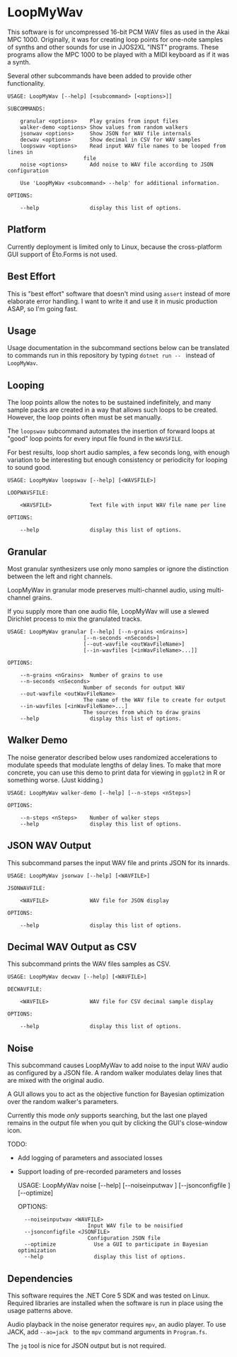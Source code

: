 # LoopMyWav

This software is for uncompressed
16-bit PCM WAV files
as used in the Akai MPC 1000.
Originally, it was for creating loop points for one-note
samples of synths and other sounds
for use in JJOS2XL "INST" programs.
These programs allow the MPC 1000 to be played
with a MIDI keyboard as if it was a synth.

Several other subcommands have been added
to provide other functionality.

    USAGE: LoopMyWav [--help] [<subcommand> [<options>]]

    SUBCOMMANDS:

        granular <options>    Play grains from input files
        walker-demo <options> Show values from random walkers
        jsonwav <options>     Show JSON for WAV file internals
        decwav <options>      Show decimal in CSV for WAV samples
        loopswav <options>    Read input WAV file names to be looped from lines in
                            file
        noise <options>       Add noise to WAV file according to JSON configuration

        Use 'LoopMyWav <subcommand> --help' for additional information.

    OPTIONS:

        --help                display this list of options.

## Platform

Currently deployment is limited only to Linux,
because the cross-platform GUI support of Eto.Forms
is not used.

## Best Effort

This is "best effort" software
that doesn't mind using `assert`
instead of more elaborate error handling.
I want to write it and use it in music production ASAP,
so I'm going fast.

## Usage

Usage documentation in the subcommand sections below
can be translated to commands run in this repository
by typing `dotnet run -- ` instead of `LoopMyWav`.

## Looping

The loop points allow the notes to be sustained indefinitely,
and many sample packs are created in a way that allows such
loops to be created.
However, the loop points often must be set manually.

The `loopswav` subcommand automates the insertion
of forward loops at "good" loop points
for every input file found in the `WAVSFILE`.

For best results, loop short audio samples,
a few seconds long,
with enough variation to be interesting
but enough consistency or periodicity
for looping to sound good.

    USAGE: LoopMyWav loopswav [--help] [<WAVSFILE>]

    LOOPWAVSFILE:

        <WAVSFILE>            Text file with input WAV file name per line

    OPTIONS:

        --help                display this list of options.

## Granular

Most granular synthesizers use only mono samples
or ignore the distinction between the left and right
channels.

LoopMyWav in granular mode preserves multi-channel audio,
using multi-channel grains.

If you supply more than one audio file,
LoopMyWav will use a slewed Dirichlet process
to mix the granulated tracks.

    USAGE: LoopMyWav granular [--help] [--n-grains <nGrains>]
                            [--n-seconds <nSeconds>]
                            [--out-wavfile <outWavFileName>]
                            [--in-wavfiles [<inWavFileName>...]]

    OPTIONS:

        --n-grains <nGrains>  Number of grains to use
        --n-seconds <nSeconds>
                            Number of seconds for output WAV
        --out-wavfile <outWavFileName>
                            The name of the WAV file to create for output
        --in-wavfiles [<inWavFileName>...]
                            The sources from which to draw grains
        --help                display this list of options.

## Walker Demo

The noise generator described below uses randomized accelerations
to modulate speeds that modulate lengths
of delay lines.
To make that more concrete, you can use this demo
to print data for viewing in `ggplot2` in R
or something worse.  (Just kidding.)

    USAGE: LoopMyWav walker-demo [--help] [--n-steps <nSteps>]

    OPTIONS:

        --n-steps <nSteps>    Number of walker steps
        --help                display this list of options.

## JSON WAV Output

This subcommand parses the input WAV file
and prints JSON for its innards.

    USAGE: LoopMyWav jsonwav [--help] [<WAVFILE>]

    JSONWAVFILE:

        <WAVFILE>             WAV file for JSON display

    OPTIONS:

        --help                display this list of options.

## Decimal WAV Output as CSV

This subcommand prints the WAV files samples as CSV.

    USAGE: LoopMyWav decwav [--help] [<WAVFILE>]

    DECWAVFILE:

        <WAVFILE>             WAV file for CSV decimal sample display

    OPTIONS:

        --help                display this list of options.

## Noise

This subcommand causes LoopMyWav to add noise to the input WAV audio
as configured by a JSON file.
A random walker modulates delay lines that are mixed
with the original audio.

A GUI allows you to act as the objective function
for Bayesian optimization over the
random walker's parameters.

Currently this mode *only* supports searching,
but the last one played remains in the output file
when you quit by clicking the GUI's close-window icon.

TODO:
* Add logging of parameters and associated losses
* Support loading of pre-recorded parameters and losses

    USAGE: LoopMyWav noise [--help] [--noiseinputwav <WAVFILE>]
                        [--jsonconfigfile <JSONFILE>] [--optimize]

    OPTIONS:

        --noiseinputwav <WAVFILE>
                            Input WAV file to be noisified
        --jsonconfigfile <JSONFILE>
                            Configuration JSON file
        --optimize            Use a GUI to participate in Bayesian optimization
        --help                display this list of options.

## Dependencies

This software requires the .NET Core 5 SDK
and was tested on Linux.
Required libraries are installed
when the software is run
in place using the usage patterns above.

Audio playback in the noise generator
requires `mpv`,
an audio player.
To use JACK, add `--ao=jack `
to the `mpv` command arguments in `Program.fs`.

The `jq` tool is nice for JSON output
but is not required.
